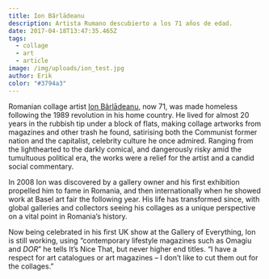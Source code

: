 ```yaml
---
title: Ion Bârlādeanu
description: Artista Rumano descubierto a los 71 años de edad.
date: 2017-04-18T13:47:35.465Z
tags:
  - collage
  - art
  - article
image: /img/uploads/ion_test.jpg
author: Erik
color: "#3794a3"
---
```

Romanian collage artist [Ion Bârlādeanu](http://www.gallevery.com/artists/ion-barladeanu), now 71, was made homeless following the 1989 revolution in his home country. He lived for almost 20 years in the rubbish tip under a block of flats, making collage artworks from magazines and other trash he found, satirising both the Communist former nation and the capitalist, celebrity culture he once admired. Ranging from the lighthearted to the darkly comical, and dangerously risky amid the tumultuous political era, the works were a relief for the artist and a candid social commentary.

In 2008 Ion was discovered by a gallery owner and his first exhibition propelled him to fame in Romania, and then internationally when he showed work at Basel art fair the following year. His life has transformed since, with global galleries and collectors seeing his collages as a unique perspective on a vital point in Romania’s history.

Now being celebrated in his first UK show at the Gallery of Everything, Ion is still working, using “contemporary lifestyle magazines such as Omagiu and *DOR*” he tells It’s Nice That, but never higher end titles. “I have a respect for art catalogues or art magazines – I don’t like to cut them out for the collages.”
